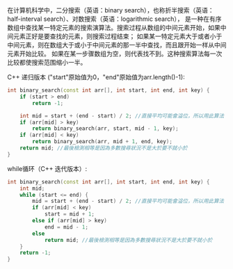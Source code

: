 在计算机科学中，二分搜索（英语：binary search），也称折半搜索（英语：half-interval search）、对数搜索（英语：logarithmic search），
是一种在有序数组中查找某一特定元素的搜索演算法。搜索过程从数组的中间元素开始，如果中间元素正好是要查找的元素，则搜索过程结束；
如果某一特定元素大于或者小于中间元素，则在数组大于或小于中间元素的那一半中查找，而且跟开始一样从中间元素开始比较。
如果在某一步骤数组为空，则代表找不到。这种搜索算法每一次比较都使搜索范围缩小一半。  
  
C++ 递归版本 ("start"原始值为0，"end"原始值为arr.length()-1):  
```cpp
int binary_search(const int arr[], int start, int end, int key) {
	if (start > end)
		return -1;

	int mid = start + (end - start) / 2; //直接平均可能會溢位，所以用此算法
	if (arr[mid] > key)
		return binary_search(arr, start, mid - 1, key);
	if (arr[mid] < key)
		return binary_search(arr, mid + 1, end, key);
	return mid; //最後檢測相等是因為多數搜尋狀況不是大於要不就小於
}
```

while循环（C++ 迭代版本）:  
```cpp
int binary_search(const int arr[], int start, int end, int key) {
	int mid;
	while (start <= end) {
		mid = start + (end - start) / 2; //直接平均可能會溢位，所以用此算法
		if (arr[mid] < key)
			start = mid + 1;
		else if (arr[mid] > key)
			end = mid - 1;
		else
			return mid; //最後檢測相等是因為多數搜尋狀況不是大於要不就小於
	}
	return -1;
}
```

